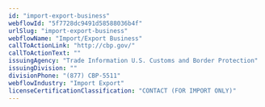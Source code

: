 ```yaml
---
id: "import-export-business"
webflowId: "5f7728dc9491d58588036b4f"
urlSlug: "import-export-business"
webflowName: "Import/Export Business"
callToActionLink: "http://cbp.gov/"
callToActionText: ""
issuingAgency: "Trade Information U.S. Customs and Border Protection"
issuingDivision: ""
divisionPhone: "(877) CBP-5511"
webflowIndustry: "Import Export"
licenseCertificationClassification: "CONTACT (FOR IMPORT ONLY)"
---
```

